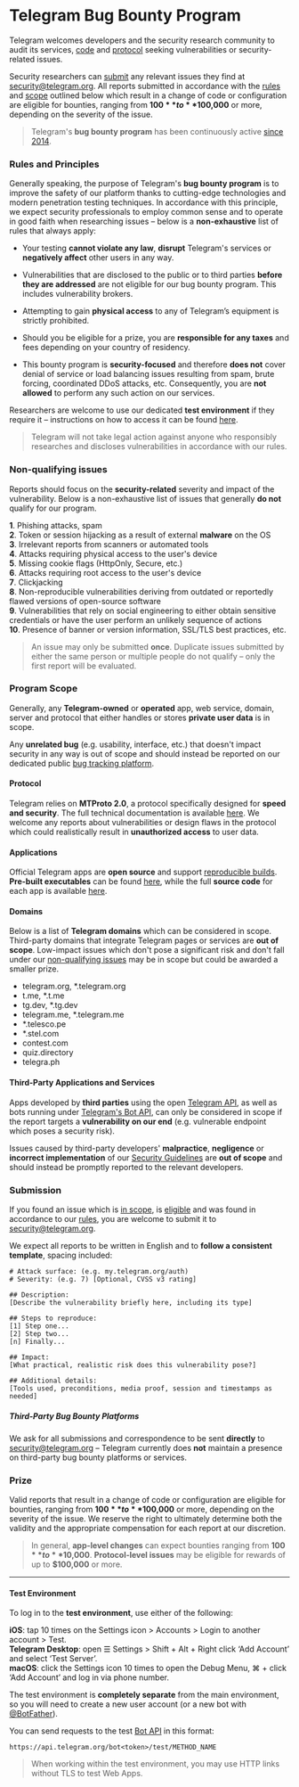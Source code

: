 Telegram Bug Bounty Program
===========================

Telegram welcomes developers and the security research community to audit its services, [code](https://telegram.org/apps#source-code) and [protocol](https://core.telegram.org/mtproto) seeking vulnerabilities or security-related issues.

Security researchers can [submit](#submission) any relevant issues they find at [security@telegram.org](mailto:security@telegram.org). All reports submitted in accordance with the [rules](#rules-and-principles) and [scope](#program-scope) outlined below which result in a change of code or configuration are eligible for bounties, ranging from **$100** to **$100,000** or more, depending on the severity of the issue.

> Telegram's **bug bounty program** has been continuously active [since 2014](https://telegram.org/blog/cryptocontest).

### [](#rules-and-principles)Rules and Principles

Generally speaking, the purpose of Telegram's **bug bounty program** is to improve the safety of our platform thanks to cutting-edge technologies and modern penetration testing techniques. In accordance with this principle, we expect security professionals to employ common sense and to operate in good faith when researching issues – below is a **non-exhaustive** list of rules that always apply:

* Your testing **cannot violate any law**, **disrupt** Telegram's services or **negatively affect** other users in any way.
* Vulnerabilities that are disclosed to the public or to third parties **before they are addressed** are not eligible for our bug bounty program. This includes vulnerability brokers.
* Attempting to gain **physical access** to any of Telegram’s equipment is strictly prohibited.
* Should you be eligible for a prize, you are **responsible for any taxes** and fees depending on your country of residency.
    
* This bounty program is **security-focused** and therefore **does not** cover denial of service or load balancing issues resulting from spam, brute forcing, coordinated DDoS attacks, etc. Consequently, you are **not allowed** to perform any such action on our services.
    

Researchers are welcome to use our dedicated **test environment** if they require it – instructions on how to access it can be found [here](#test-environment).

> Telegram will not take legal action against anyone who responsibly researches and discloses vulnerabilities in accordance with our rules.

### [](#non-qualifying-issues)Non-qualifying issues

Reports should focus on the **security-related** severity and impact of the vulnerability. Below is a non-exhaustive list of issues that generally **do not** qualify for our program.

**1**. Phishing attacks, spam  
**2**. Token or session hijacking as a result of external **malware** on the OS  
**3**. Irrelevant reports from scanners or automated tools  
**4**. Attacks requiring physical access to the user's device  
**5**. Missing cookie flags (HttpOnly, Secure, etc.)  
**6**. Attacks requiring root access to the user's device  
**7**. Clickjacking  
**8**. Non-reproducible vulnerabilities deriving from outdated or reportedly flawed versions of open-source software  
**9**. Vulnerabilities that rely on social engineering to either obtain sensitive credentials or have the user perform an unlikely sequence of actions  
**10**. Presence of banner or version information, SSL/TLS best practices, etc.

> An issue may only be submitted **once**. Duplicate issues submitted by either the same person or multiple people do not qualify – only the first report will be evaluated.

### [](#program-scope)Program Scope

Generally, any **Telegram-owned** or **operated** app, web service, domain, server and protocol that either handles or stores **private user data** is in scope.

Any **unrelated bug** (e.g. usability, interface, etc.) that doesn't impact security in any way is out of scope and should instead be reported on our dedicated public [bug tracking platform](https://bugs.telegram.org/).

#### [](#protocol)Protocol

Telegram relies on **MTProto 2.0**, a protocol specifically designed for **speed and security**. The full technical documentation is available [here](https://core.telegram.org/mtproto). We welcome any reports about vulnerabilities or design flaws in the protocol which could realistically result in **unauthorized access** to user data.

#### [](#applications)Applications

Official Telegram apps are **open source** and support [reproducible builds](https://core.telegram.org/reproducible-builds). **Pre-built executables** can be found [here](https://telegram.org/apps), while the full **source code** for each app is available [here](https://telegram.org/apps#source-code).

#### [](#domains)Domains

Below is a list of **Telegram domains** which can be considered in scope. Third-party domains that integrate Telegram pages or services are **out of scope**. Low-impact issues which don't pose a significant risk and don't fall under our [non-qualifying issues](#non-qualifying-issues) may be in scope but could be awarded a smaller prize.

* telegram.org, \*.telegram.org
* t.me, \*.t.me
* tg.dev, \*.tg.dev
* telegram.me, \*.telegram.me
* \*.telesco.pe
* \*.stel.com
* contest.com
* quiz.directory
* telegra.ph

#### [](#third-party-applications-and-services)Third-Party Applications and Services

Apps developed by **third parties** using the open [Telegram API](https://core.telegram.org/schema), as well as bots running under [Telegram's Bot API](https://core.telegram.org/bots/api), can only be considered in scope if the report targets a **vulnerability on our end** (e.g. vulnerable endpoint which poses a security risk).

Issues caused by third-party developers' **malpractice**, **negligence** or **incorrect implementation** of our [Security Guidelines](https://core.telegram.org/mtproto/security_guidelines) are **out of scope** and should instead be promptly reported to the relevant developers.

### [](#submission)Submission

If you found an issue which is [in scope](#program-scope), is [eligible](#non-qualifying-issues) and was found in accordance to our [rules](#rules-and-principles), you are welcome to submit it to [security@telegram.org](mailto:security@telegram.org).

We expect all reports to be written in English and to **follow a consistent template**, spacing included:

    # Attack surface: (e.g. my.telegram.org/auth)
    # Severity: (e.g. 7) [Optional, CVSS v3 rating]
    
    ## Description: 
    [Describe the vulnerability briefly here, including its type]
    
    ## Steps to reproduce:
    [1] Step one...
    [2] Step two...
    [n] Finally...
    
    ## Impact:
    [What practical, realistic risk does this vulnerability pose?]
    
    ## Additional details:
    [Tools used, preconditions, media proof, session and timestamps as needed]

##### [](#third-party-bug-bounty-platforms)Third-Party Bug Bounty Platforms

We ask for all submissions and correspondence to be sent **directly** to [security@telegram.org](mailto:security@telegram.org) – Telegram currently does **not** maintain a presence on third-party bug bounty platforms or services.

### [](#prize)Prize

Valid reports that result in a change of code or configuration are eligible for bounties, ranging from **$100** to **$100,000** or more, depending on the severity of the issue. We reserve the right to ultimately determine both the validity and the appropriate compensation for each report at our discretion.

> In general, **app-level changes** can expect bounties ranging from **$100** to **$10,000**. **Protocol-level issues** may be eligible for rewards of up to **$100,000** or more.

* * *

#### [](#test-environment)Test Environment

To log in to the **test environment**, use either of the following:

**iOS**: tap 10 times on the Settings icon > Accounts > Login to another account > Test.  
**Telegram Desktop**: open ☰ Settings > Shift + Alt + Right click ‘Add Account’ and select ‘Test Server’.  
**macOS**: click the Settings icon 10 times to open the Debug Menu, ⌘ + click ‘Add Account’ and log in via phone number.

The test environment is **completely separate** from the main environment, so you will need to create a new user account (or a new bot with [@BotFather](https://t.me/botfather)).

You can send requests to the test [Bot API](https://core.telegram.org/bots/api) in this format:

`https://api.telegram.org/bot<token>/test/METHOD_NAME`

> When working within the test environment, you may use HTTP links without TLS to test Web Apps.